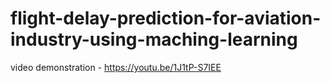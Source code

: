 # flight-delay-prediction-for-aviation-industry-using-maching-learning
video demonstration - https://youtu.be/1J1tP-S7IEE
